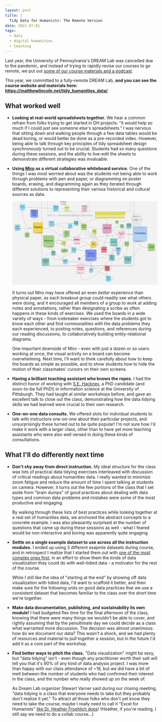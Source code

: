 ```yaml
---
layout: post
title: |
  Tidy Data for Humanists: The Remote Version
date: 2021-07-01
tags:
  - data
  - digital humanities
  - teaching
---
```


Last year, the University of Pennsylvania's DREAM Lab was cancelled due to the pandemic, and instead of trying to rapidly revise our courses to go remote, we put out [some of our course materials and a podcast](/2020/05/26/tidy-data-for-humanities.html).

This year, we committed to a fully-remote DREAM Lab, **and you can see the course website and materials here: <https://matthewlincoln.net/tidy_humanities_data/>**

## What worked well

- **Looking at real-world spreadsheets together.** We hear a common refrain from folks trying to get started in DH projects: "it would help so much if I could just see someone else's spreadsheets." I was nervous that sitting down and walking people through a few data tables would be dead boring, or would better be done as a pre-recorded video. However, being able to talk through  key principles of tidy spreadsheet design *synchronously* turned out to be crucial. Students had so many questions during these sessions, and the ability to live-edit the sheets to demonstrate different strategies was invaluable.

- **Using [Miro](https://miro.com) as a virtual collaborative whiteboard service.** One of the things I was most worried about was the students not being able to work through problems with pen and paper, or diagramming on poster boards, erasing, and diagramming again as they iterated through different solutions to representing their various historical and cultural sources as data.

  ![A virtual whiteboard filled with interconnected sticky notes](/assets/images/miro.png)

  It turns out Miro may have offered an even _better_ experience than physical paper, as each breakout group could readily see what others were doing, and it encouraged all members of a group to work at adding notes and annotations, rather than designating a scribe as often happens in these kinds of exercises. We used the boards in a wide variety of ways - from icebreaker exercises where the students got to know each other and find commonalities with the data problems they each experienced, to posting notes, questions, and references during our reading discussions, to collaboratively building entity-relational diagrams.

  One important downside of Miro - even with just a dozen or so users working at once, the visual activity on a board can become overwhelming. Next time, I'll want to think carefully about how to keep the boards as simple as possible, and to show students how to hide the motion of their classmates' cursors on their own screens.

- **Having a brilliant teaching assistant who knows the ropes.** I had the distinct honor of working with [S.E. Hackney](https://www.shackismy.name/), a PhD candidate (and soon-to-be full PhD!) in information science at the University of Pittsburgh. They had taught at similar workshops before, and gave an excellent talk to close out the class, demonstrating how the data tidying skills we had learned were crucial to their own research.

- **One-on-one data consults.** We offered slots for individual students to talk with instructors one-on-one about their particular projects, and unsurprisingly these turned out to be quite popular! I'm not sure how I'd make it work with a larger class, other than to have yet more teaching assistants who were also well versed in doing these kinds of consultations.

## What I'll do differently next time

- **Don't shy away from direct instruction.** My ideal structure for the class was lots of practical data tidying exercises interleaved with discussion of critical readings about humanities data. I really wanted to minimize zoom fatigue and reduce the amount of time I spent talking at students on camera. However, it turns out the few portions of the class that I set aside from "brain dumps" of good practices about dealing with data types and common data problems and mistakes were some of the most productive and engaging.

  By walking through these lists of best practices while looking together at a real set of humanities data, we anchored the abstract concepts to a concrete example. I was also pleasantly surprised at the number of questions that came up during these sessions as well - what I feared would be non-interactive and boring was apparently quite engaging.

- **Settle on a single example dataset to use across all the instruction modules.** I ended up using 3 different exapmle datasets during course, and in retrospect I realize that I started them out with [one of the most complex ones first](https://matthewlincoln.net/tidy_humanities_data/units/palladio), in an effort to show them the kinds of data visualization they could do with well-tidied data - a motivator for the rest of the course.

  While I still like the idea of "starting at the end" by showing off data visualization with tidied data, I'd want to scaffold it better, and then make sure for the following units on good data practices that we use a consistent dataset that becomes familiar to the class over the short time we're together.

- **Make data documentation, publishing, and sustainability its own module!** I had budgeted flex time for the final afternoon of the class, knowing that there were many things we wouldn't be able to cover, and rightly assuming that by the penultimate day we could decide as a class what warranted more discussion. The decision was almost unanimous: how do we document our data? This wasn't a shock, and we had plenty of resources and material to pull together a session, but in the future I'd add it as a core part of the workshop.

- **Find better ways to pitch the class.** "Data visualization" might be sexy, but "data tidying" isn't - even though any practitioner worth their salt will tell you that it's 90% of any kind of data analysis project. I was more than happy with our class attendance of ~16, but we did have a bit of melt between the number of students who had confirmed their interest in the class, and the number who really showed up on the week of.

  As Dream Lab organizer Stewart Varner said during our closing meeting, "data tidying is a class that everyone needs to take but they probably don't realize it yet." To attract all those folks who don't yet know they need to take the course, maybe I really need to call it "Excel for Humanists" [like Dr. Heather Froehlich does](https://hfroehli.ch/2021/06/17/a-gentle-introduction-to-excel-and-spreadsheets-for-humanities-people/)! (Heather, if you're reading, I still say we need to do a collab course...)
